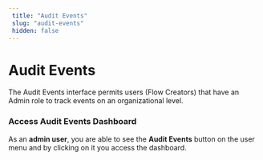 ```yaml
---
 title: "Audit Events" 
 slug: "audit-events" 
 hidden: false 
---
```

# Audit Events

The Audit Events interface permits users (Flow Creators) that have an Admin role to track events on an organizational level. 

### Access Audit Events Dashboard

As an **admin user**, you are able to see the **Audit Events** button on the user menu and by clicking on it you access the dashboard. 
